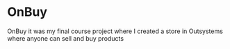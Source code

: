 # OnBuy
OnBuy it was my final course project where I created a store in Outsystems where anyone can sell and buy products

